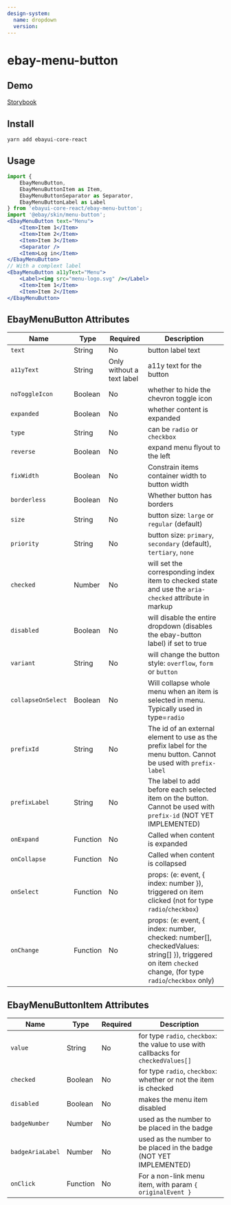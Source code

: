```yaml
---
design-system:
  name: dropdown
  version:
---
```


# ebay-menu-button

## Demo
[Storybook](https://pages.github.corp.ebay.com/React/ebayui-core-react/master/?path=/story/ebay-menu-button--default)

## Install
```
yarn add ebayui-core-react
```

## Usage
```jsx harmony
import {
    EbayMenuButton,
    EbayMenuButtonItem as Item,
    EbayMenuButtonSeparator as Separator,
    EbayMenuButtonLabel as Label
} from 'ebayui-core-react/ebay-menu-button';
import '@ebay/skin/menu-button';
<EbayMenuButton text="Menu">
    <Item>Item 1</Item>
    <Item>Item 2</Item>
    <Item>Item 3</Item>
    <Separator />
    <Item>Log in</Item>
</EbayMenuButton>
// With a complext label
<EbayMenuButton a11yText="Menu">
    <Label><img src="menu-logo.svg" /></Label>
    <Item>Item 1</Item>
    <Item>Item 2</Item>
</EbayMenuButton>
```

## EbayMenuButton Attributes

Name | Type     | Required | Description
--- |----------| --- | ---
`text` | String   | No | button label text
`a11yText` | String   | Only without a text label | a11y text for the button
`noToggleIcon` | Boolean  | No | whether to hide the chevron toggle icon
`expanded` | Boolean  | No | whether content is expanded
`type` | String   | No | can be `radio` or `checkbox`
`reverse` | Boolean  | No | expand menu flyout to the left
`fixWidth` | Boolean  | No | Constrain items container width to button width
`borderless` | Boolean  | No | Whether button has borders
`size` | String   | No | button size: `large` or `regular` (default)
`priority` | String   | No | button size: `primary`, `secondary` (default), `tertiary`, `none`
`checked` | Number   | No | will set the corresponding index item to checked state and use the `aria-checked` attribute in markup
`disabled` | Boolean  | No | will disable the entire dropdown (disables the ebay-button label) if set to true
`variant` | String   | No | will change the button style: `overflow`, `form` or `button`
`collapseOnSelect` | Boolean  | No | Will collapse whole menu when an item is selected in menu. Typically used in type=`radio`
`prefixId` | String   | No | The id of an external element to use as the prefix label for the menu button. Cannot be used with `prefix-label`
`prefixLabel` | String   | No |The label to add before each selected item on the button. Cannot be used with `prefix-id` (NOT YET IMPLEMENTED)
`onExpand` | Function | No | Called when content is expanded
`onCollapse` | Function | No | Called when content is collapsed
`onSelect` | Function | No | props: (e: event, { index: number }), triggered on item clicked (not for type `radio`/`checkbox`)
`onChange` | Function | No | props: (e: event, { index: number, checked: number[], checkedValues: string[] }), triggered on item `checked` change, (for type `radio`/`checkbox` only)

## EbayMenuButtonItem Attributes

Name | Type | Required | Description
--- | --- | --- | ---
`value` | String | No | for type `radio`, `checkbox`: the value to use with callbacks for `checkedValues[]`
`checked` | Boolean | No | for type `radio`, `checkbox`: whether or not the item is checked
`disabled` | Boolean | No | makes the menu item disabled
`badgeNumber` | Number | No | used as the number to be placed in the badge
`badgeAriaLabel` | Number | No | used as the number to be placed in the badge (NOT YET IMPLEMENTED)
`onClick` | Function | No | For a non-link menu item, with param `{ originalEvent }`
